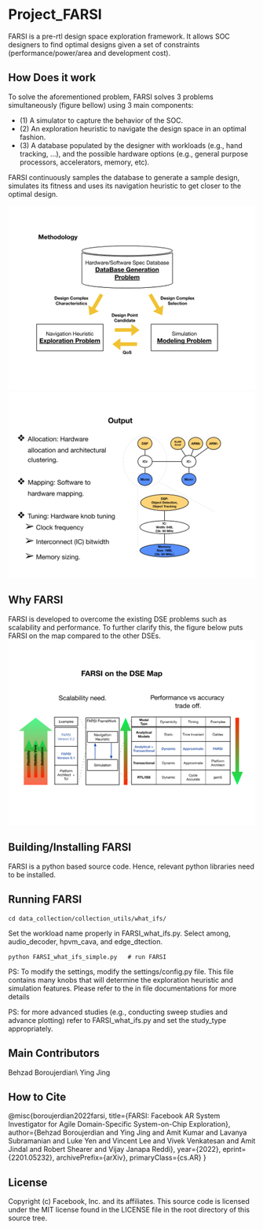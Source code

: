 # Project_FARSI
FARSI is a pre-rtl design space exploration framework. It allows SOC designers to find optimal
designs given a set of constraints (performance/power/area and development cost).


## How Does it work
To solve the aforementioned problem, FARSI solves 3 problems simultaneously (figure bellow) using
3 main components:
* (1) A simulator to capture the behavior of the SOC.
* (2) An exploration heuristic to navigate the design space in an optimal fashion.
* (3) A database populated by the designer with workloads (e.g., hand tracking, ...), and the
possible hardware options (e.g., general purpose processors, accelerators, memory, etc).

FARSI continuously samples the database to generate a sample design, simulates its fitness and uses its navigation heuristic to get closer to the optimal design.

![alt text](figures/FARSI_methodology.png "FARSI components")
![alt text](figures/FARSI_output.png "FARSI Output")

## Why FARSI
FARSI is developed to overcome the existing DSE problems such as scalability and performance.
To further clarify this, the figure below puts FARSI on the map compared to the other DSEs.
![alt text](figures/DSE_on_the_map.png "components")


## Building/Installing FARSI
FARSI is a python based source code. Hence, relevant python libraries need to be installed.


## Running FARSI
```shell
cd data_collection/collection_utils/what_ifs/
```
Set the workload name properly in FARSI_what_ifs.py. Select among, audio_decoder, hpvm_cava, and edge_dtection. 

```shell
python FARSI_what_ifs_simple.py   # run FARSI
```

PS: To modify the settings, modify the settings/config.py file. This file contains many knobs that will determine the exploration heuristic and simulation
features. Please refer to the in file documentations for more details

PS: for more advanced studies (e.g., conducting sweep studies and advance plotting) refer to FARSI_what_ifs.py and set the study_type appropriately.

## Main Contributors
Behzad Boroujerdian\\
Ying Jing


## How to Cite
@misc{boroujerdian2022farsi,
      title={FARSI: Facebook AR System Investigator for Agile Domain-Specific System-on-Chip Exploration}, 
      author={Behzad Boroujerdian and Ying Jing and Amit Kumar and Lavanya Subramanian and Luke Yen and Vincent Lee and Vivek Venkatesan and Amit Jindal and Robert Shearer and Vijay Janapa Reddi},
      year={2022},
      eprint={2201.05232},
      archivePrefix={arXiv},
      primaryClass={cs.AR}
}

## License
Copyright (c) Facebook, Inc. and its affiliates.
This source code is licensed under the MIT license found in the
LICENSE file in the root directory of this source tree.


